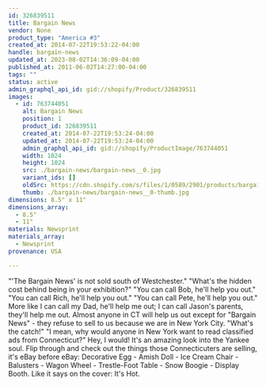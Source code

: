 ```yaml
---
id: 326839511
title: Bargain News
vendor: None
product_type: "America #3"
created_at: 2014-07-22T19:53:22-04:00
handle: bargain-news
updated_at: 2023-08-02T14:36:09-04:00
published_at: 2011-06-02T14:27:00-04:00
tags: ""
status: active
admin_graphql_api_id: gid://shopify/Product/326839511
images:
  - id: 763744051
    alt: Bargain News
    position: 1
    product_id: 326839511
    created_at: 2014-07-22T19:53:24-04:00
    updated_at: 2014-07-22T19:53:24-04:00
    admin_graphql_api_id: gid://shopify/ProductImage/763744051
    width: 1024
    height: 1024
    src: ./bargain-news/bargain-news__0.jpg
    variant_ids: []
    oldSrc: https://cdn.shopify.com/s/files/1/0589/2901/products/bargainnews.jpeg?v=1406073204
    thumb: ./bargain-news/bargain-news__0-thumb.jpg
dimensions: 8.5" x 11"
dimensions_array:
  - 8.5"
  - 11"
materials: Newsprint
materials_array:
  - Newsprint
provenance: USA

---
```


"'The Bargain News' is not sold south of Westchester." "What's the hidden cost behind being in your exhibition?" "You can call Bob, he'll help you out." "You can call Rich, he'll help you out." "You can call Pete, he'll help you out." More like I can call my Dad, he'll help me out; I can call Jason's parents, they'll help me out. Almost anyone in CT will help us out except for "Bargain News" - they refuse to sell to us because we are in New York City. "What's the catch!" "I mean, why would anyone in New York want to read classified ads from Connecticut?" Hey, I would! It's an amazing look into the Yankee soul. Flip through and check out the things those Connecticuters are selling, it's eBay before eBay: Decorative Egg - Amish Doll - Ice Cream Chair - Balusters - Wagon Wheel - Trestle-Foot Table - Snow Boogie - Display Booth. Like it says on the cover: It's Hot.